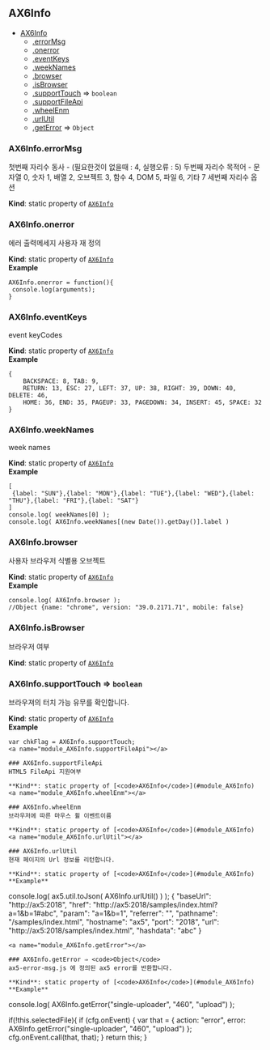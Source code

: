 <a name="module_AX6Info"></a>

## AX6Info

* [AX6Info](#module_AX6Info)
    * [.errorMsg](#module_AX6Info.errorMsg)
    * [.onerror](#module_AX6Info.onerror)
    * [.eventKeys](#module_AX6Info.eventKeys)
    * [.weekNames](#module_AX6Info.weekNames)
    * [.browser](#module_AX6Info.browser)
    * [.isBrowser](#module_AX6Info.isBrowser)
    * [.supportTouch](#module_AX6Info.supportTouch) ⇒ <code>boolean</code>
    * [.supportFileApi](#module_AX6Info.supportFileApi)
    * [.wheelEnm](#module_AX6Info.wheelEnm)
    * [.urlUtil](#module_AX6Info.urlUtil)
    * [.getError](#module_AX6Info.getError) ⇒ <code>Object</code>

<a name="module_AX6Info.errorMsg"></a>

### AX6Info.errorMsg
첫번째 자리수 동사 - (필요한것이 없을때 : 4, 실행오류 : 5)
두번째 자리수 목적어 - 문자열 0, 숫자 1, 배열 2, 오브젝트 3, 함수 4, DOM 5, 파일 6, 기타 7
세번째 자리수 옵션

**Kind**: static property of [<code>AX6Info</code>](#module_AX6Info)  
<a name="module_AX6Info.onerror"></a>

### AX6Info.onerror
에러 출력메세지 사용자 재 정의

**Kind**: static property of [<code>AX6Info</code>](#module_AX6Info)  
**Example**  
```
AX6Info.onerror = function(){
 console.log(arguments);
}
```
<a name="module_AX6Info.eventKeys"></a>

### AX6Info.eventKeys
event keyCodes

**Kind**: static property of [<code>AX6Info</code>](#module_AX6Info)  
**Example**  
```
{
	BACKSPACE: 8, TAB: 9,
	RETURN: 13, ESC: 27, LEFT: 37, UP: 38, RIGHT: 39, DOWN: 40, DELETE: 46,
	HOME: 36, END: 35, PAGEUP: 33, PAGEDOWN: 34, INSERT: 45, SPACE: 32
}
```
<a name="module_AX6Info.weekNames"></a>

### AX6Info.weekNames
week names

**Kind**: static property of [<code>AX6Info</code>](#module_AX6Info)  
**Example**  
```
[
 {label: "SUN"},{label: "MON"},{label: "TUE"},{label: "WED"},{label: "THU"},{label: "FRI"},{label: "SAT"}
]
console.log( weekNames[0] );
console.log( AX6Info.weekNames[(new Date()).getDay()].label )
```
<a name="module_AX6Info.browser"></a>

### AX6Info.browser
사용자 브라우저 식별용 오브젝트

**Kind**: static property of [<code>AX6Info</code>](#module_AX6Info)  
**Example**  
```
console.log( AX6Info.browser );
//Object {name: "chrome", version: "39.0.2171.71", mobile: false}
```
<a name="module_AX6Info.isBrowser"></a>

### AX6Info.isBrowser
브라우저 여부

**Kind**: static property of [<code>AX6Info</code>](#module_AX6Info)  
<a name="module_AX6Info.supportTouch"></a>

### AX6Info.supportTouch ⇒ <code>boolean</code>
브라우져의 터치 가능 유무를 확인합니다.

**Kind**: static property of [<code>AX6Info</code>](#module_AX6Info)  
**Example**  
```
var chkFlag = AX6Info.supportTouch;
<a name="module_AX6Info.supportFileApi"></a>

### AX6Info.supportFileApi
HTML5 FileApi 지원여부

**Kind**: static property of [<code>AX6Info</code>](#module_AX6Info)  
<a name="module_AX6Info.wheelEnm"></a>

### AX6Info.wheelEnm
브라우저에 따른 마우스 휠 이벤트이름

**Kind**: static property of [<code>AX6Info</code>](#module_AX6Info)  
<a name="module_AX6Info.urlUtil"></a>

### AX6Info.urlUtil
현재 페이지의 Url 정보를 리턴합니다.

**Kind**: static property of [<code>AX6Info</code>](#module_AX6Info)  
**Example**  
```
console.log( ax5.util.toJson( AX6Info.urlUtil() ) );
{
	"baseUrl": "http://ax5:2018",
	"href": "http://ax5:2018/samples/index.html?a=1&b=1#abc",
	"param": "a=1&b=1",
	"referrer": "",
	"pathname": "/samples/index.html",
	"hostname": "ax5",
	"port": "2018",
	"url": "http://ax5:2018/samples/index.html",
	"hashdata": "abc"
}
```
<a name="module_AX6Info.getError"></a>

### AX6Info.getError ⇒ <code>Object</code>
ax5-error-msg.js 에 정의된 ax5 error를 반환합니다.

**Kind**: static property of [<code>AX6Info</code>](#module_AX6Info)  
**Example**  
```
console.log( AX6Info.getError("single-uploader", "460", "upload") );

if(!this.selectedFile){
     if (cfg.onEvent) {
     	var that = {
     		action: "error",
     		error: AX6Info.getError("single-uploader", "460", "upload")
     	};
     	cfg.onEvent.call(that, that);
     }
     return this;
}
```
